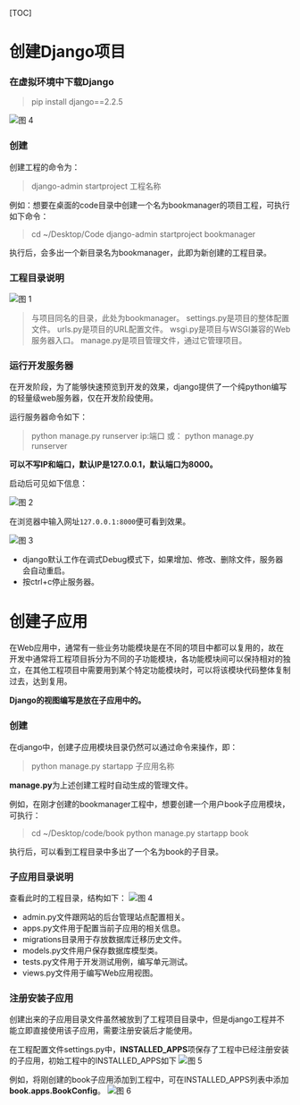 [TOC]

# 创建Django项目
### 在虚拟环境中下载Django
>pip install django==2.2.5

![图 4](https://cdn.jsdelivr.net/gh/PIAOIII/notes_static/imgs/2.0%20%E5%88%9B%E5%BB%BAjango%E9%A1%B9%E7%9B%AE-%E4%B8%8B%E8%BD%BDdjango.png)  

### 创建

创建工程的命令为：
>django-admin startproject 工程名称

例如：想要在桌面的code目录中创建一个名为bookmanager的项目工程，可执行如下命令：
>cd ~/Desktop/Code
>django-admin startproject bookmanager

执行后，会多出一个新目录名为bookmanager，此即为新创建的工程目录。

### 工程目录说明

![图 1](https://cdn.jsdelivr.net/gh/PIAOIII/notes_static/imgs/2.0%20%E5%88%9B%E5%BB%BAjango%E9%A1%B9%E7%9B%AE-%E5%B7%A5%E7%A8%8B%E7%9B%AE%E5%BD%95%E7%BB%93%E6%9E%84.png)  

>与项目同名的目录，此处为bookmanager。
>settings.py是项目的整体配置文件。
>urls.py是项目的URL配置文件。
>wsgi.py是项目与WSGI兼容的Web服务器入口。
>manage.py是项目管理文件，通过它管理项目。

### 运行开发服务器
在开发阶段，为了能够快速预览到开发的效果，django提供了一个纯python编写的轻量级web服务器，仅在开发阶段使用。  

运行服务器命令如下：  
>python manage.py runserver ip:端口
> 或：
>python manage.py runserver  

**可以不写IP和端口，默认IP是127.0.0.1，默认端口为8000。**

启动后可见如下信息：

![图 2](https://cdn.jsdelivr.net/gh/PIAOIII/notes_static/imgs/2.0%20%E5%88%9B%E5%BB%BAjango%E9%A1%B9%E7%9B%AE-%E5%90%AF%E5%8A%A8django%E6%9C%8D%E5%8A%A1%E5%99%A8.png)  

在浏览器中输入网址`127.0.0.1:8000`便可看到效果。

![图 3](https://cdn.jsdelivr.net/gh/PIAOIII/notes_static/imgs/2.0%20%E5%88%9B%E5%BB%BAjango%E9%A1%B9%E7%9B%AE-%E8%AE%BF%E9%97%AEdjango.png)  

+ django默认工作在调式Debug模式下，如果增加、修改、删除文件，服务器会自动重启。
+ 按ctrl+c停止服务器。

# 创建子应用

在Web应用中，通常有一些业务功能模块是在不同的项目中都可以复用的，故在开发中通常将工程项目拆分为不同的子功能模块，各功能模块间可以保持相对的独立，在其他工程项目中需要用到某个特定功能模块时，可以将该模块代码整体复制过去，达到复用。

**Django的视图编写是放在子应用中的。**

### 创建
在django中，创建子应用模块目录仍然可以通过命令来操作，即：
>python manage.py startapp 子应用名称

**manage.py**为上述创建工程时自动生成的管理文件。

例如，在刚才创建的bookmanager工程中，想要创建一个用户book子应用模块，可执行：
>cd ~/Desktop/code/book
>python manage.py startapp book

执行后，可以看到工程目录中多出了一个名为book的子目录。

### 子应用目录说明
查看此时的工程目录，结构如下：
![图 4](https://cdn.jsdelivr.net/gh/PIAOIII/notes_static/imgs/2.0%20%E5%88%9B%E5%BB%BAjango%E9%A1%B9%E7%9B%AE-%E5%88%9B%E5%BB%BA%E5%AD%90%E5%BA%94%E7%94%A8.png)  

+ admin.py文件跟网站的后台管理站点配置相关。
+ apps.py文件用于配置当前子应用的相关信息。
+ migrations目录用于存放数据库迁移历史文件。
+ models.py文件用户保存数据库模型类。
+ tests.py文件用于开发测试用例，编写单元测试。
+ views.py文件用于编写Web应用视图。

### 注册安装子应用
创建出来的子应用目录文件虽然被放到了工程项目目录中，但是django工程并不能立即直接使用该子应用，需要注册安装后才能使用。

在工程配置文件settings.py中，**INSTALLED_APPS**项保存了工程中已经注册安装的子应用，初始工程中的INSTALLED_APPS如下
![图 5](https://cdn.jsdelivr.net/gh/PIAOIII/notes_static/imgs/2.0%20%E5%88%9B%E5%BB%BAjango%E9%A1%B9%E7%9B%AE-%E6%B3%A8%E5%86%8C%E5%AE%89%E8%A3%85%E5%AD%90%E5%BA%94%E7%94%A8%E4%BD%8D%E7%BD%AE.png)  

例如，将刚创建的book子应用添加到工程中，可在INSTALLED_APPS列表中添加**book.apps.BookConfig**。
![图 6](https://cdn.jsdelivr.net/gh/PIAOIII/notes_static/imgs/2.0%20%E5%88%9B%E5%BB%BAjango%E9%A1%B9%E7%9B%AE-%E6%B3%A8%E5%86%8C%E5%AD%90%E5%BA%94%E7%94%A8.png)  
